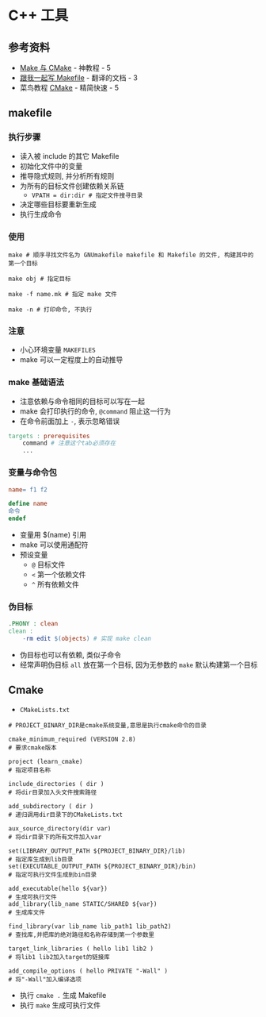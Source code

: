 # C++ 工具

## 参考资料

* [Make 与 CMake](https://www.bilibili.com/video/BV1tyWWeeEpp) - 神教程 - 5
* [跟我一起写 Makefile](https://write-makefile-with-me.elabtalk.com/) - 翻译的文档 - 3
* 菜鸟教程 [CMake](https://www.runoob.com/cmake/cmake-tutorial.html) - 精简快速 - 5

## makefile

### 执行步骤

* 读入被 include 的其它 Makefile
* 初始化文件中的变量
* 推导隐式规则, 并分析所有规则
* 为所有的目标文件创建依赖关系链
  * `VPATH = dir:dir # 指定文件搜寻目录`
* 决定哪些目标要重新生成
* 执行生成命令

### 使用

```shell
make # 顺序寻找文件名为 GNUmakefile makefile 和 Makefile 的文件, 构建其中的第一个目标

make obj # 指定目标

make -f name.mk # 指定 make 文件

make -n # 打印命令, 不执行
```

### 注意

* 小心环境变量 `MAKEFILES`
* make 可以一定程度上的自动推导

### make 基础语法

* 注意依赖与命令相同的目标可以写在一起
* make 会打印执行的命令, `@command` 阻止这一行为
* 在命令前面加上 `-`, 表示忽略错误

```Makefile
targets : prerequisites
    command # 注意这个tab必须存在
    ...
```

### 变量与命令包

```Makefile
name= f1 f2

define name
命令
endef
```

* 变量用 $(name) 引用
* make 可以使用通配符
* 预设变量
  * `@` 目标文件
  * `<` 第一个依赖文件
  * `^` 所有依赖文件

### 伪目标

```Makefile
.PHONY : clean
clean :
    -rm edit $(objects) # 实现 make clean
```

* 伪目标也可以有依赖, 类似子命令
* 经常声明伪目标 `all` 放在第一个目标, 因为无参数的 `make` 默认构建第一个目标

## Cmake

* `CMakeLists.txt`

```CMakeLists
# PROJECT_BINARY_DIR是cmake系统变量,意思是执行cmake命令的目录

cmake_minimum_required (VERSION 2.8)
# 要求cmake版本

project (learn_cmake)
# 指定项目名称

include_directories ( dir )
# 将dir目录加入头文件搜索路径

add_subdirectory ( dir )
# 递归调用dir目录下的CMakeLists.txt

aux_source_directory(dir var)
# 将dir目录下的所有文件加入var

set(LIBRARY_OUTPUT_PATH ${PROJECT_BINARY_DIR}/lib)
# 指定库生成到lib目录
set(EXECUTABLE_OUTPUT_PATH ${PROJECT_BINARY_DIR}/bin)
# 指定可执行文件生成到bin目录

add_executable(hello ${var})
# 生成可执行文件
add_library(lib_name STATIC/SHARED ${var})
# 生成库文件

find_library(var lib_name lib_path1 lib_path2)
# 查找库,并把库的绝对路径和名称存储到第一个参数里

target_link_libraries ( hello lib1 lib2 )
# 将lib1 lib2加入target的链接库

add_compile_options ( hello PRIVATE "-Wall" )
# 将"-Wall"加入编译选项
```

* 执行 `cmake .` 生成 Makefile
* 执行 `make` 生成可执行文件
